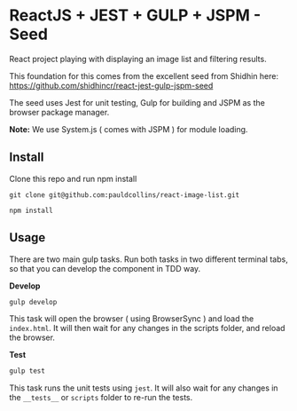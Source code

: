 # ReactJS + JEST + GULP + JSPM - Seed

React project playing with displaying an image list and filtering results.

This foundation for this comes from the excellent seed from Shidhin here: https://github.com/shidhincr/react-jest-gulp-jspm-seed 

The seed uses Jest for unit testing, Gulp for building and JSPM as the browser package manager.

**Note:** We use System.js ( comes with JSPM ) for module loading.

## Install

Clone this repo and run npm install
```
git clone git@github.com:pauldcollins/react-image-list.git

npm install
```

## Usage 

There are two main gulp tasks. Run both tasks in two different terminal tabs, so that you can develop the component in TDD way.

**Develop**

```js 
gulp develop
```

This task will open the browser ( using BrowserSync ) and load the `index.html`. It will then wait for any changes in the scripts folder, and reload the browser.

**Test**

```js 
gulp test
```

This task runs the unit tests using `jest`. It will also wait for any changes in the `__tests__` or `scripts` folder to re-run the tests.